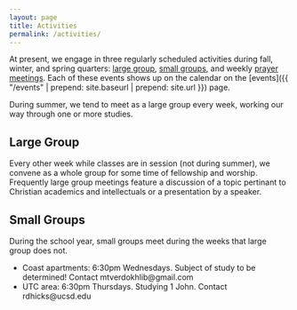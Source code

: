 ```yaml
---
layout: page
title: Activities
permalink: /activities/
---
```


At present, we engage in three regularly scheduled activities during
fall, winter, and spring quarters: [large group](#LargeGroup), [small
groups](#SmallGroups), and weekly [prayer meetings](#PrayerMeetings).
Each of these events shows up on the calendar on the 
[events]({{ "/events" | prepend: site.baseurl | prepend: site.url }}) page.

During summer, we tend to meet as a large group every week, working our
way through one or more studies.

## <a name="LargeGroup"></a>Large Group ##
Every other week while classes are in session (not during summer), we
convene as a whole group for some time of fellowship and worship.
Frequently large group meetings feature a discussion of a topic
pertinant to Christian academics and intellectuals or a presentation by
a speaker.

## <a name="SmallGroups"></a>Small Groups ##
During the school year, small groups meet during the weeks that large
group does not.

<!-- This is how we list small groups with ROT13 emails -->
<ul>
<li>Coast apartments: 6:30pm Wednesdays.  Subject of study to be determined! Contact
<span id="obf1"><script type="text/javascript">
document.getElementById("obf1").innerHTML="<n uers=\"znvygb:zgireqbxuyvo@tznvy.pbz\" gnetrg=\"_oynax\">zgireqbxuyvo@tznvy.pbz</n>".replace(/[a-zA-Z]/g,function(c){return String.fromCharCode((c<="Z"?90:122)>=(c=c.charCodeAt(0)+13)?c:c-26);});
</script> <noscript><span style="unicode-bidi:bidi-override;direction:rtl;">moc.liamg@bilhkodrevtm</span></noscript></span></li>
<li>UTC area: 6:30pm Thursdays. Studying 1 John. Contact
<span id="obf2"><script>document.getElementById("obf2").innerHTML="<n uers=\"znvygb:equvpxf@hpfq.rqh\" gnetrg=\"_oynax\">equvpxf@hpfq.rqh</n>".replace(/[a-zA-Z]/g,function(c){return String.fromCharCode((c<="Z"?90:122)>=(c=c.charCodeAt(0)+13)?c:c-26);});</script><noscript><span style="unicode-bidi:bidi-override;direction:rtl;">ude.dscu@skcihdr</span></noscript></span></li>
<!-- <li>Off-campus: 7:00pm Wednesdays. Contact
<span id="obf3"><script>document.getElementById("obf3").innerHTML="<n uers=\"znvygb:xhn.wrerzl@tznvy.pbz\" gnetrg=\"_oynax\">xhn.wrerzl@tznvy.pbz</n>".replace(/[a-zA-Z]/g,function(c){return String.fromCharCode((c<="Z"?90:122)>=(c=c.charCodeAt(0)+13)?c:c-26);});</script><noscript><span style="unicode-bidi:bidi-override;direction:rtl;">moc.liamg@ymerej.auk</span></noscript></span></li>
</ul>
-->
</ul>
